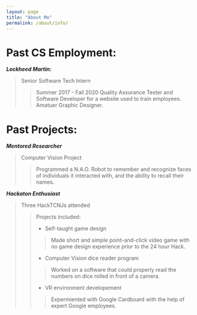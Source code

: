 ```yaml
---
layout: page
title: "About Me"
permalink: /about/info/
---
```

# Past CS Employment:

***Lockheed Martin:***  
> Senior Software Tech Intern
> > Summer 2017 - Fall 2020
> > Quality Assurance Tester and Software Developer for a website used to train employees. 
> > Amatuer Graphic Designer.


# Past Projects:

***Mentored Researcher***
> Computer Vision Project
> > Programmed a N.A.O. Robot to remember and recognize faces of individuals it interacted with, and the ability to recall their names.

***Hackaton Enthusiast***
> Three HackTCNJs attended
> > Projects included:
> > - Self-taught game design
> > > Made short and simple point-and-click video game with no game design experience prior to the 24 hour Hack.
> > - Computer Vision dice reader program
> > > Worked on a software that could properly read the numbers on dice rolled in front of a camera.
> > - VR environment developement
> > > Expermiented with Google Cardboard with the help of expert Google employees.

